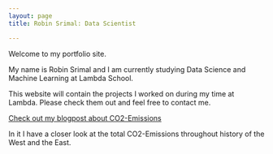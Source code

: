 ```yaml
---
layout: page
title: Robin Srimal: Data Scientist

---
```


Welcome to my portfolio site.

My name is Robin Srimal and I am currently studying Data Science and Machine Learning at Lambda School. 

This website will contain the projects I worked on during my time at Lambda. Please check them out and 
feel free to contact me.

[Check out my blogpost about CO2-Emissions](https://medium.com/@robin.srimal/co2-emissions-west-to-east-d88c7a37eccd)

In it I have a closer look at the total CO2-Emissions throughout history of the West and the East. 


